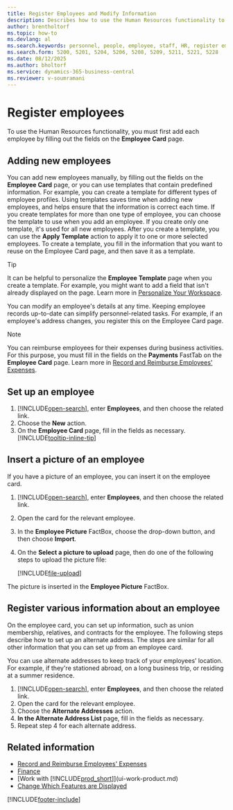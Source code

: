```yaml
---
title: Register Employees and Modify Information
description: Describes how to use the Human Resources functionality to register new personnel or edit employee information for existing staff.
author: brentholtorf
ms.topic: how-to
ms.devlang: al
ms.search.keywords: personnel, people, employee, staff, HR, register employees
ms.search.form: 5200, 5201, 5204, 5206, 5208, 5209, 5211, 5221, 5228
ms.date: 08/12/2025
ms.author: bholtorf
ms.service: dynamics-365-business-central
ms.reviewer: v-soumramani
---
```


# Register employees

To use the Human Resources functionality, you must first add each employee by filling out the fields on the **Employee Card** page.

## Adding new employees

You can add new employees manually, by filling out the fields on the **Employee Card** page, or you can use templates that contain predefined information. For example, you can create a template for different types of employee profiles. Using templates saves time when adding new employees, and helps ensure that the information is correct each time. If you create templates for more than one type of employee, you can choose the template to use when you add an employee. If you create only one template, it's used for all new employees. After you create a template, you can use the **Apply Template** action to apply it to one or more selected employees. To create a template, you fill in the information that you want to reuse on the Employee Card page, and then save it as a template.

> [!TIP]
> It can be helpful to personalize the **Employee Template** page when you create a template. For example, you might want to add a field that isn't already displayed on the page. Learn more in [Personalize Your Workspace](ui-personalization-user.md#start-personalizing-by-using-the-personalization-mode).

You can modify an employee's details at any time. Keeping employee records up-to-date can simplify personnel-related tasks. For example, if an employee's address changes, you register this on the Employee Card page.

> [!NOTE]  
> You can reimburse employees for their expenses during business activities. For this purpose, you must fill in the fields on the **Payments** FastTab on the **Employee Card** page. Learn more in [Record and Reimburse Employees' Expenses](finance-how-record-reimburse-employee-expenses.md).

## Set up an employee

1. [!INCLUDE[open-search](includes/open-search.md)], enter **Employees**, and then choose the related link.
2. Choose the **New** action.
3. On the **Employee Card** page, fill in the fields as necessary. [!INCLUDE[tooltip-inline-tip](includes/tooltip-inline-tip_md.md)]

## Insert a picture of an employee

If you have a picture of an employee, you can insert it on the employee card.

1. [!INCLUDE[open-search](includes/open-search.md)], enter **Employees**, and then choose the related link.
2. Open the card for the relevant employee.
3. In the **Employee Picture** FactBox, choose the drop-down button, and then choose **Import**.
4. On the **Select a picture to upload** page, then do one of the following steps to upload the picture file:

   [!INCLUDE[file-upload](includes/file-upload.md)]

The picture is inserted in the **Employee Picture** FactBox.

## Register various information about an employee

On the employee card, you can set up information, such as union membership, relatives, and contracts for the employee. The following steps describe how to set up an alternate address. The steps are similar for all other information that you can set up from an employee card.

You can use alternate addresses to keep track of your employees’ location. For example, if they're stationed abroad, on a long business trip, or residing at a summer residence.

1. [!INCLUDE[open-search](includes/open-search.md)], enter **Employees**, and then choose the related link.
2. Open the card for the relevant employee.
3. Choose the **Alternate Addresses** action.
4. **In the Alternate Address List** page, fill in the fields as necessary.
5. Repeat step 4 for each alternate address.

## Related information

- [Record and Reimburse Employees' Expenses](finance-how-record-reimburse-employee-expenses.md)  
- [Finance](finance.md)  
- [Work with [!INCLUDE[prod_short](includes/prod_short.md)]](ui-work-product.md)  
- [Change Which Features are Displayed](ui-experiences.md)

[!INCLUDE[footer-include](includes/footer-banner.md)]
